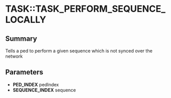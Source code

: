 # TASK::TASK_PERFORM_SEQUENCE_LOCALLY

## Summary
Tells a ped to perform a given sequence which is not synced over the network

## Parameters
* **PED_INDEX** pedIndex
* **SEQUENCE_INDEX** sequence